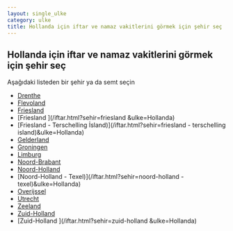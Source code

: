 ```yaml
---
layout: single_ulke
category: ulke
title: Hollanda için iftar ve namaz vakitlerini görmek için şehir seç
---
```



## Hollanda için iftar ve namaz vakitlerini görmek için şehir seç

Aşağıdaki listeden bir şehir ya da semt seçin


* [Drenthe](/iftar.html?sehir=drenthe&ulke=Hollanda)
* [Flevoland](/iftar.html?sehir=flevoland&ulke=Hollanda)
* [Friesland](/iftar.html?sehir=friesland&ulke=Hollanda)
* [Friesland ](/iftar.html?sehir=friesland &ulke=Hollanda)
* [Friesland - Terschelling İsland)](/iftar.html?sehir=friesland - terschelling island)&ulke=Hollanda)
* [Gelderland](/iftar.html?sehir=gelderland&ulke=Hollanda)
* [Groningen](/iftar.html?sehir=groningen&ulke=Hollanda)
* [Limburg](/iftar.html?sehir=limburg&ulke=Hollanda)
* [Noord-Brabant](/iftar.html?sehir=noord-brabant&ulke=Hollanda)
* [Noord-Holland](/iftar.html?sehir=noord-holland&ulke=Hollanda)
* [Noord-Holland - Texel)](/iftar.html?sehir=noord-holland - texel)&ulke=Hollanda)
* [Overijssel](/iftar.html?sehir=overijssel&ulke=Hollanda)
* [Utrecht](/iftar.html?sehir=utrecht&ulke=Hollanda)
* [Zeeland](/iftar.html?sehir=zeeland&ulke=Hollanda)
* [Zuid-Holland](/iftar.html?sehir=zuid-holland&ulke=Hollanda)
* [Zuid-Holland ](/iftar.html?sehir=zuid-holland &ulke=Hollanda)
